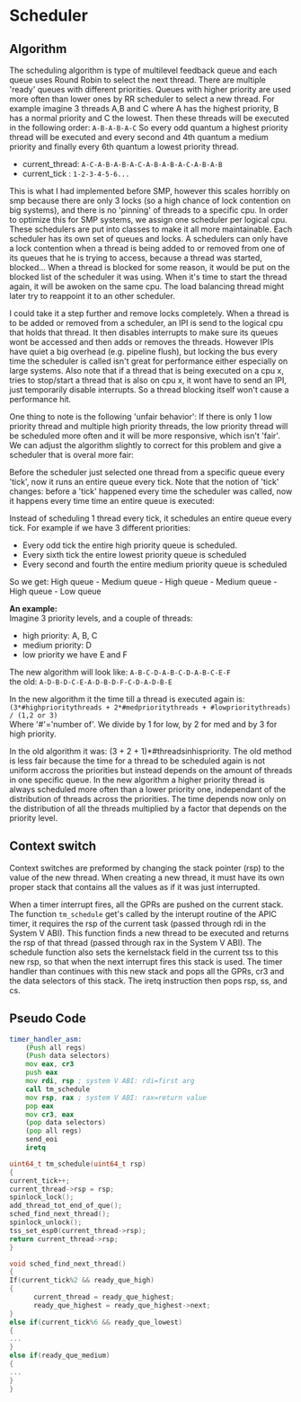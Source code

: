 Scheduler
=========
Algorithm
---------
The scheduling algorithm is type of multilevel feedback queue and each queue uses Round Robin to select the next thread. There are multiple 'ready' queues with different priorities. Queues with higher priority are used more often than lower ones by RR scheduler to select a new thread. For example imagine 3 threads A,B and C where A has the highest priority,  B has a normal priority and C the lowest. Then these threads will be executed in the following order:
      `A-B-A-B-A-C`
So every odd quantum a highest priority thread will be executed and every second and 4th quantum a medium priority and finally every 6th quantum a lowest priority thread.

* current_thread:				`A-C-A-B-A-B-A-C-A-B-A-B-A-C-A-B-A-B`
* current_tick	:				`1-2-3-4-5-6...`

This is what I had implemented before SMP, however this scales horribly on smp because there are only 3 locks (so a high chance of lock contention on big systems), and there is no 'pinning' of threads to a specific cpu. In order to optimize this for SMP systems, we assign one scheduler per logical cpu. These schedulers are put into classes to make it all more maintainable. Each scheduler has its own set of queues and locks. A schedulers can only have a lock contention when a thread is being added to or removed from one of its queues that he is trying to access, because a thread was started, blocked... When a thread is blocked for some reason, it would be put on the blocked list of the scheduler it was using. When it's time to start the thread again, it will be awoken on the same cpu. The load balancing thread might later try to reappoint it to an other scheduler.

I could take it a step further and remove locks completely. When a thread is to be added or removed from a scheduler, an IPI is send to the logical cpu that holds that thread. It then disables interrupts to make sure its queues wont be accessed and then adds or removes the threads. However IPIs have quiet a big overhead (e.g. pipeline flush), but locking the bus every time the scheduler is called isn't great for performance either especially on large systems. Also note that if a thread that is being executed on a cpu x, tries to stop/start a thread that is also on cpu x, it wont have to send an IPI, just temporarily disable interrupts. So a thread blocking itself won't cause a performance hit.

One thing to note is the following 'unfair behavior': If there is only 1 low priority thread and multiple high priority threads, the low priority thread will be scheduled more often and it will be more responsive, which isn't 'fair'. We can adjust the algorithm slightly to correct for this problem and give a scheduler that is overal more fair:

Before the scheduler just selected one thread from a specific queue every 'tick', now it runs an entire queue every tick.
Note that the notion of 'tick' changes: before a 'tick' happened every time the scheduler was called, now it happens every time time an entire queue is executed:

Instead of scheduling 1 thread every tick, it schedules an entire queue every tick. For example if we have 3 different priorities:
* Every odd tick the entire high priority queue is scheduled.
* Every sixth tick the entire lowest priority queue is scheduled
* Every second and fourth the entire medium priority queue is scheduled

So we get: High queue - Medium queue - High queue - Medium queue - High queue - Low queue

**An example:**  
Imagine 3 priority levels, and a couple of threads:
* high priority: A, B, C
* medium priority: D
* low priority we have E and F

The new algorithm will look like: `A-B-C-D-A-B-C-D-A-B-C-E-F`  
the old: `A-D-B-D-C-E-A-D-B-D-F-C-D-A-D-B-E`  

In the new algorithm it the time till a thread is executed again is: `(3*#highprioritythreads + 2*#medprioritythreads + #lowprioritythreads) / (1,2 or 3)`  
Where '#'='number of'. We divide by 1 for low, by 2 for med and by 3 for high priority.  
  
In the old algorithm it was: (3 + 2 + 1)*#threadsinhispriority. The old method is less fair because the time for a thread to be scheduled again is not uniform accross the priorities but instead depends on the amount of threads in one specific queue. In the new algorithm a higher priority thread is always scheduled more often than a lower priority one, independant of the distribution of threads across the priorities. The time depends now only on the distribution of all the threads multiplied by a factor that depends on the priority level.


Context switch
--------------
Context switches are preformed by changing the stack pointer (rsp) to the value of the new thread. When creating a new thread, it must have its own proper stack that contains all the values as if it was just interrupted.

When a timer interrupt fires, all the GPRs are pushed on the current stack. The function `tm_schedule` get's called by the interupt routine of the APIC timer, it requires the rsp of the current task (passed through rdi in the System V ABI). This function finds a new thread to be executed and returns the rsp of that thread (passed through rax in the System V ABI). The schedule function also sets the kernelstack field in the current tss to this new rsp, so that when the next interrupt fires this stack is used. The timer handler than continues with this new stack and pops all the GPRs, cr3 and the data selectors of this stack. The iretq instruction then pops rsp, ss, and cs.


Pseudo Code
-----------

```asm
timer_handler_asm:
	(Push all regs)
	(Push data selectors)
	mov eax, cr3
	push eax
	mov rdi, rsp ; system V ABI: rdi=first arg
	call tm_schedule
	mov rsp, rax ; system V ABI: rax=return value
	pop eax
	mov cr3, eax
	(pop data selectors)
	(pop all regs)
	send_eoi
	iretq
```
```C
uint64_t tm_schedule(uint64_t rsp)
{
current_tick++;
current_thread->rsp = rsp;
spinlock_lock();
add_thread_tot_end_of_que();
sched_find_next_thread();
spinlock_unlock();
tss_set_esp0(current_thread->rsp);
return current_thread->rsp;
}
```
```C
void sched_find_next_thread()
{
If(current_tick%2 && ready_que_high)
{
      current_thread = ready_que_highest;
      ready_que_highest = ready_que_highest->next;
}
else if(current_tick%6 && ready_que_lowest)
{
...
}
else if(ready_que_medium)
{
...
}
}
```
